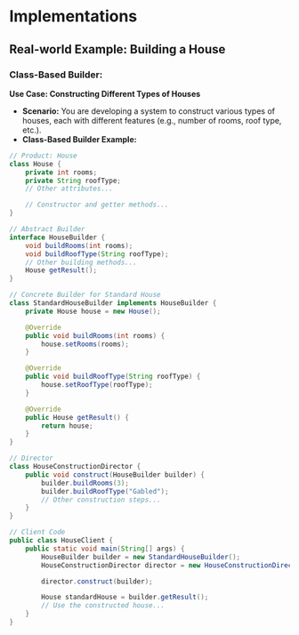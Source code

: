 # Implementations

## Real-world Example: Building a House

### Class-Based Builder:

**Use Case: Constructing Different Types of Houses**
- **Scenario:** You are developing a system to construct various types of houses, each with different features (e.g., number of rooms, roof type, etc.).
- **Class-Based Builder Example:**

```java
// Product: House
class House {
    private int rooms;
    private String roofType;
    // Other attributes...

    // Constructor and getter methods...
}

// Abstract Builder
interface HouseBuilder {
    void buildRooms(int rooms);
    void buildRoofType(String roofType);
    // Other building methods...
    House getResult();
}

// Concrete Builder for Standard House
class StandardHouseBuilder implements HouseBuilder {
    private House house = new House();

    @Override
    public void buildRooms(int rooms) {
        house.setRooms(rooms);
    }

    @Override
    public void buildRoofType(String roofType) {
        house.setRoofType(roofType);
    }

    @Override
    public House getResult() {
        return house;
    }
}

// Director
class HouseConstructionDirector {
    public void construct(HouseBuilder builder) {
        builder.buildRooms(3);
        builder.buildRoofType("Gabled");
        // Other construction steps...
    }
}

// Client Code
public class HouseClient {
    public static void main(String[] args) {
        HouseBuilder builder = new StandardHouseBuilder();
        HouseConstructionDirector director = new HouseConstructionDirector();

        director.construct(builder);

        House standardHouse = builder.getResult();
        // Use the constructed house...
    }
}
